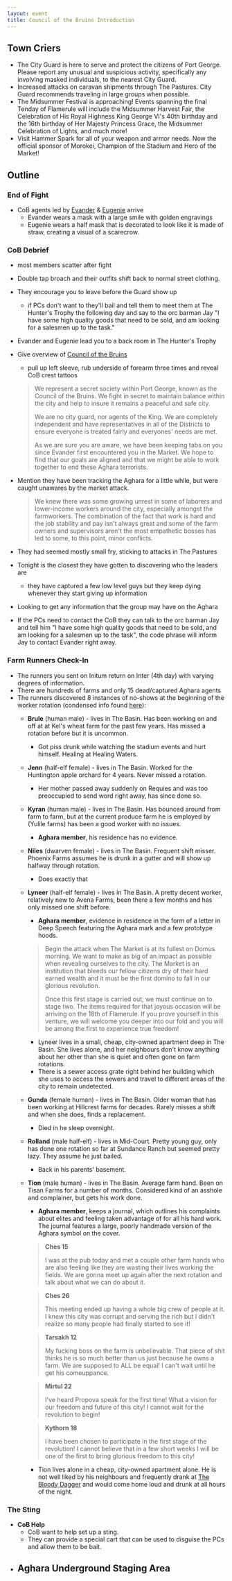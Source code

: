 ```yaml
---
layout: event
title: Council of the Bruins Introduction
---
```

## Town Criers
- The City Guard is here to serve and protect the citizens of Port George. Please report any unusual and suspicious activity, specifically any involving masked individuals, to the nearest City Guard.
- Increased attacks on caravan shipments through The Pastures. City Guard recommends traveling in large groups when possible.
- The Midsummer Festival is approaching! Events spanning the final Tenday of Flamerule will include the Midsummer Harvest Fair, the Celebration of His Royal Highness King George VI's 40th birthday and the 16th birthday of Her Majesty Princess Grace, the Midsummer Celebration of Lights, and much more!
- Visit Hammer Spark for all of your weapon and armor needs. Now the official sponsor of Morokei, Champion of the Stadium and Hero of the Market!


## Outline
### End of Fight
- CoB agents led by [Evander]({{site.baseurl}}/npcs/evander-montgomery/) & [Eugenie]({{site.baseurl}}/npcs/eugenie-huntington/) arrive
  - Evander wears a mask with a large smile with golden engravings
  - Eugenie wears a half mask that is decorated to look like it is made of straw, creating a visual of a scarecrow.

### CoB Debrief
- most members scatter after fight
- Double tap broach and their outfits shift back to normal street clothing.
- They encourage you to leave before the Guard show up
  - if PCs don't want to they'll bail and tell them to meet them at The Hunter's Trophy the following day and say to the orc barman Jay "I have some high quality goods that need to be sold, and am looking for a salesmen up to the task."
- Evander and Eugenie lead you to a back room in The Hunter's Trophy
- Give overview of [Council of the Bruins]({{site.baseurl}}/factions/council-of-the-bruins/)
  - pull up left sleeve, rub underside of forearm three times and reveal CoB crest tattoos
  > We represent a secret society within Port George, known as the Council of the Bruins. We fight in secret to maintain balance within the city and help to insure it remains a peaceful and safe city.
  >
  > We are no city guard, nor agents of the King. We are completely independent and have representatives in all of the Districts to ensure everyone is treated fairly and everyones' needs are met.
  >
  > As we are sure you are aware, we have been keeping tabs on you since Evander first encountered you in the Market. We hope to find that our goals are aligned and that we might be able to work together to end these Aghara terrorists.

- Mention they have been tracking the Aghara for a little while, but were caught unawares by the market attack.
  > We knew there was some growing unrest in some of laborers and lower-income workers around the city, especially amongst the farmworkers. The combination of the fact that work is hard and the job stability and pay isn't always great and some of the farm owners and supervisors aren't the most empathetic bosses has led to some, to this point, minor conflicts.

- They had seemed mostly small fry, sticking to attacks in The Pastures
- Tonight is the closest they have gotten to discovering who the leaders are
  - they have captured a few low level guys but they keep dying whenever they start giving up information
- Looking to get any information that the group may have on the Aghara
- If the PCs need to contact the CoB they can talk to the orc barman Jay and tell him "I have some high quality goods that need to be sold, and am looking for a salesmen up to the task", the code phrase will inform Jay to contact Evander right away.

### Farm Runners Check-In
- The runners you sent on Initum return on Inter (4th day) with varying degrees of information.
- There are hundreds of farms and only 15 dead/captured Aghara agents
- The runners discovered 8 instances of no-shows at the beginning of the worker rotation (condensed info found [here](../runner-info.txt)):
  - **Brule** (human male) - lives in The Basin. Has been working on and off at at Kel's wheat farm for the past few years. Has missed a rotation before but it is uncommon.
    - Got piss drunk while watching the stadium events and hurt himself. Healing at Healing Waters.
  - **Jenn** (half-elf female) - lives in The Basin. Worked for the Huntington apple orchard for 4 years. Never missed a rotation.
    - Her mother passed away suddenly on Requies and was too preoccupied to send word right away, has since done so.
  - **Kyran** (human male) - lives in The Basin. Has bounced around from farm to farm, but at the current produce farm he is employed by (Yulile farms) has been a good worker with no issues.
    - **Aghara member**, his residence has no evidence.
  - **Niles** (dwarven female) - lives in The Basin. Frequent shift misser. Phoenix Farms assumes he is drunk in a gutter and will show up halfway through rotation.
    - Does exactly that
  - **Lyneer** (half-elf female) - lives in The Basin. A pretty decent worker, relatively new to Avena Farms, been there a few months and has only missed one shift before.
    - **Aghara member**, evidence in residence in the form of a letter in Deep Speech featuring the Aghara mark and a few prototype hoods.
    > Begin the attack when The Market is at its fullest on Domus morning. We want to make as big of an impact as possible when revealing ourselves to the city. The Market is an institution that bleeds our fellow citizens dry of their hard earned wealth and it must be the first domino to fall in our glorious revolution.
    >
    > Once this first stage is carried out, we must continue on to stage two. The items required for that joyous occasion will be arriving on the 18th of Flamerule. If you prove yourself in this venture, we will welcome you deeper into our fold and you will be among the first to experience true freedom!

    - Lyneer lives in a small, cheap, city-owned apartment deep in The Basin. She lives alone, and her neighbours don't know anything about her other than she is quiet and often gone on farm rotations.
    - There is a sewer access grate right behind her building which she uses to access the sewers and travel to different areas of the city to remain undetected.
  - **Gunda** (female human) - lives in The Basin. Older woman that has been working at Hillcrest farms for decades. Rarely misses a shift and when she does, finds a replacement.
    - Died in he sleep overnight.
  - **Rolland** (male half-elf) - lives in Mid-Court. Pretty young guy, only has done one rotation so far at Sundance Ranch but seemed pretty lazy. They assume he just bailed.
    - Back in his parents' basement.
  - **Tion** (male human) - lives in The Basin. Average farm hand. Been on Tisan Farms for a number of months. Considered kind of an asshole and complainer, but gets his work done.
    - **Aghara member**, keeps a journal, which outlines his complaints about elites and feeling taken advantage of for all his hard work. The journal features a large, poorly handmade version of the Aghara symbol on the cover.
    > **Ches 15**
    >
    > I was at the pub today and met a couple other farm hands who are also feeling like they are wasting their lives working the fields. We are gonna meet up again after the next rotation and talk about what we can do about it.

      > **Ches 26**
      >
      > This meeting ended up having a whole big crew of people at it. I knew this city was corrupt and serving the rich but I didn't realize so many people had finally started to see it!

      > **Tarsakh 12**
      >
      > My fucking boss on the farm is unbelievable. That piece of shit thinks he is so much better than us just because he owns a farm. We are supposed to ALL be equal! I can't wait until he get his comeuppance.

      > **Mirtul 22**
      >
      > I've heard Propova speak for the first time! What a vision for our freedom and future of this city! I cannot wait for the revolution to begin!

      > **Kythorn 18**
      >
      > I have been chosen to participate in the first stage of the revolution! I cannot believe that in a few short weeks I will be one of the first to bring glorious freedom to this city!

    - Tion lives alone in a cheap, city-owned apartment alone. He is not well liked by his neighbours and frequently drank at [The Bloody Dagger]({{site.baseurl}}/stores/the-bloody-dagger/) and would come home loud and drunk at all hours of the night.

### The Sting
- **CoB Help**
  - CoB want to help set up a sting.
  - They can provide a special cart that can be used to disguise the PCs and allow them to be bait.
- **Aghara Underground Staging Area**
  -
